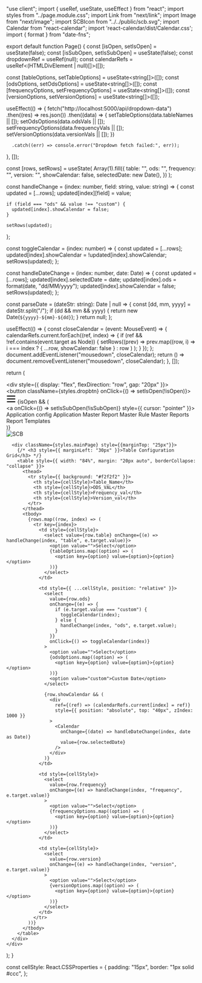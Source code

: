 "use client";
import { useRef, useState, useEffect } from "react";
import styles from "../page.module.css";
import Link from "next/link";
import Image from "next/image";
import SCBIcon from "../../public/scb.svg";
import Calendar from "react-calendar";
import 'react-calendar/dist/Calendar.css';
import { format } from "date-fns";

export default function Page() {
  const [isOpen, setIsOpen] = useState(false);
  const [isSubOpen, setIsSubOpen] = useState(false);
  const dropdownRef = useRef<HTMLDivElement>(null);
  const calendarRefs = useRef<(HTMLDivElement | null)[]>([]);

  const [tableOptions, setTableOptions] = useState<string[]>([]);
  const [odsOptions, setOdsOptions] = useState<string[]>([]);
  const [frequencyOptions, setFrequencyOptions] = useState<string[]>([]);
  const [versionOptions, setVersionOptions] = useState<string[]>([]);

  useEffect(() => {
     fetch("http://localhost:5000/api/dropdown-data")
      .then((res) => res.json())
      .then((data) => {
        setTableOptions(data.tableNames || []);
        setOdsOptions(data.odsVals || []);
        setFrequencyOptions(data.frequencyVals || []);
        setVersionOptions(data.versionVals || []);
      })
      
      .catch((err) => console.error("Dropdown fetch failed:", err));      
  }, []);

  const [rows, setRows] = useState(
    Array(1).fill({
      table: "",
      ods: "",
      frequency: "",
      version: "",
      showCalendar: false,
      selectedDate: new Date(),
    })
  );

  const handleChange = (index: number, field: string, value: string) => {
    const updated = [...rows];
    updated[index][field] = value;

    if (field === "ods" && value !== "custom") {
      updated[index].showCalendar = false;
    }

    setRows(updated);
  };

  const toggleCalendar = (index: number) => {
    const updated = [...rows];
    updated[index].showCalendar = !updated[index].showCalendar;
    setRows(updated);
  };

  const handleDateChange = (index: number, date: Date) => {
    const updated = [...rows];
    updated[index].selectedDate = date;
    updated[index].ods = format(date, "dd/MM/yyyy");
    updated[index].showCalendar = false;
    setRows(updated);
  };

  const parseDate = (dateStr: string): Date | null => {
    const [dd, mm, yyyy] = dateStr.split("/");
    if (dd && mm && yyyy) {
      return new Date(`${yyyy}-${mm}-${dd}`);
    }
    return null;
  };

  useEffect(() => {
    const closeCalendar = (event: MouseEvent) => {
      calendarRefs.current.forEach((ref, index) => {
        if (ref && !ref.contains(event.target as Node)) {
          setRows((prev) =>
            prev.map((row, i) =>
              i === index ? { ...row, showCalendar: false } : row
            )
          );
        }
      });
    };
    document.addEventListener("mousedown", closeCalendar);
    return () => document.removeEventListener("mousedown", closeCalendar);
  }, []);

  return (
    <div className={styles.container}>
      <div className={styles.header}>
        <div style={{ display: "flex", flexDirection: "row", gap: "20px" }}>
          <div className={styles.dropdown} ref={dropdownRef}>
            <button className={styles.dropbtn} onClick={() => setIsOpen(!isOpen)}>
              <svg width="25px" height="25px" viewBox="0 0 20 20" fill="none">
                <path
                  fill="#000000"
                  fillRule="evenodd"
                  d="M19 4a1 1 0 01-1 1H2a1 1 0 010-2h16a1 1 0 011 1zm0 6a1 1 0 01-1 1H2a1 1 0 110-2h16a1 1 0 011 1zm-1 7a1 1 0 100-2H2a1 1 0 100 2h16z"
                />
              </svg>
            </button>
            {isOpen && (
              <div className={styles.dropdownContents}>
                <a onClick={() => setIsSubOpen(!isSubOpen)} style={{ cursor: "pointer" }}>
                  Application config
                </a>
                <Link href="/application-master">Application Master</Link>
                <Link href="/report-master">Report Master</Link>
                <Link href="/">Rule Master</Link>
                <Link href="/reportScreen">Reports</Link>
                <Link href="/report-templates">Report Templates</Link>
              </div>
            )}
          </div>
          <div className={styles.logoContainer}>
            <Image src={SCBIcon} alt="SCB" width={120} height={40} />
          </div>
        </div>
      </div>
      <div className={styles.separator} />

      <div className={styles.mainPage} style={{marginTop: "25px"}}>
        {/* <h3 style={{ marginLeft: "30px" }}>Table Configuration Grid</h3> */}
        <table style={{ width: "84%", margin: "20px auto", borderCollapse: "collapse" }}>
          <thead>
            <tr style={{ background: "#f2f2f2" }}>
              <th style={cellStyle}>Table_Name</th>
              <th style={cellStyle}>ODS_VAL</th>
              <th style={cellStyle}>Frequency_val</th>
              <th style={cellStyle}>Version_val</th>
            </tr>
          </thead>
          <tbody>
            {rows.map((row, index) => (
              <tr key={index}>
                <td style={cellStyle}>
                  <select value={row.table} onChange={(e) => handleChange(index, "table", e.target.value)}>
                    <option value="">Select</option>
                    {tableOptions.map((option) => (
                      <option key={option} value={option}>{option}</option>
                    ))}
                  </select>
                </td>

                <td style={{ ...cellStyle, position: "relative" }}>
                  <select
                    value={row.ods}
                    onChange={(e) => {
                      if (e.target.value === "custom") {
                        toggleCalendar(index);
                      } else {
                        handleChange(index, "ods", e.target.value);
                      }
                    }}
                    onClick={() => toggleCalendar(index)}
                  >
                    <option value="">Select</option>
                    {odsOptions.map((option) => (
                      <option key={option} value={option}>{option}</option>
                    ))}
                    <option value="custom">Custom Date</option>
                  </select>

                  {row.showCalendar && (
                    <div
                      ref={(ref) => (calendarRefs.current[index] = ref)}
                      style={{ position: "absolute", top: "40px", zIndex: 1000 }}
                    >
                      <Calendar
                        onChange={(date) => handleDateChange(index, date as Date)}
                        value={row.selectedDate}
                      />
                    </div>
                  )}
                </td>

                <td style={cellStyle}>
                  <select
                    value={row.frequency}
                    onChange={(e) => handleChange(index, "frequency", e.target.value)}
                  >
                    <option value="">Select</option>
                    {frequencyOptions.map((option) => (
                      <option key={option} value={option}>{option}</option>
                    ))}
                  </select>
                </td>

                <td style={cellStyle}>
                  <select
                    value={row.version}
                    onChange={(e) => handleChange(index, "version", e.target.value)}
                  >
                    <option value="">Select</option>
                    {versionOptions.map((option) => (
                      <option key={option} value={option}>{option}</option>
                    ))}
                  </select>
                </td>
              </tr>
            ))}
          </tbody> 
        </table>
      </div>
    </div>
  );
}

const cellStyle: React.CSSProperties = {
  padding: "15px",
  border: "1px solid #ccc",
};
